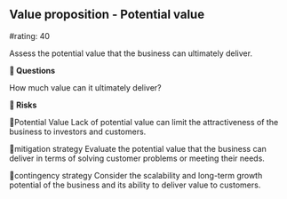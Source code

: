 

## Value proposition - Potential value

#rating: 40


Assess the potential value that the business can ultimately deliver.

**💭 Questions**

How much value can it ultimately deliver?

**🚨 Risks**

🚨Potential Value
Lack of potential value can limit the attractiveness of the business to investors and customers.

🚨mitigation strategy
Evaluate the potential value that the business can deliver in terms of solving customer problems or meeting their needs.

🚨contingency strategy
Consider the scalability and long-term growth potential of the business and its ability to deliver value to customers.




